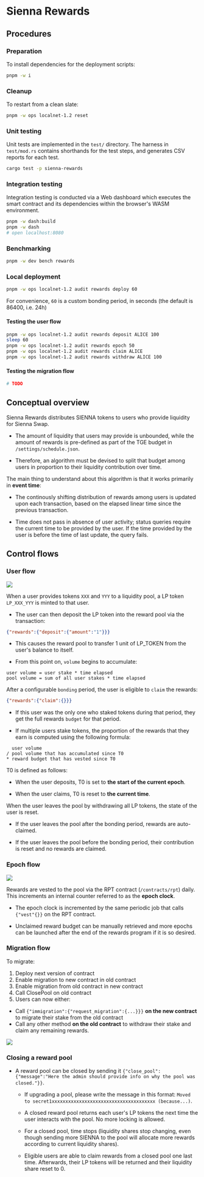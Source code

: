 # Sienna Rewards

## Procedures

### Preparation

To install dependencies for the deployment scripts:

```sh
pnpm -w i
```

### Cleanup

To restart from a clean slate:

```sh
pnpm -w ops localnet-1.2 reset
```

### Unit testing

Unit tests are implemented in the `test/` directory.
The harness in `test/mod.rs` contains shorthands for
the test steps, and generates CSV reports for each test.

```sh
cargo test -p sienna-rewards
```

### Integration testing

Integration testing is conducted via a Web dashboard
which executes the smart contract and its dependencies
within the browser's WASM environment.

```sh
pnpm -w dash:build
pnpm -w dash
# open localhost:8080
```

### Benchmarking

```sh
pnpm -w dev bench rewards
```

### Local deployment

```sh
pnpm -w ops localnet-1.2 audit rewards deploy 60
```

For convenience, `60` is a custom bonding period, in seconds (the default is 86400, i.e. 24h)

#### Testing the user flow

```sh
pnpm -w ops localnet-1.2 audit rewards deposit ALICE 100
sleep 60
pnpm -w ops localnet-1.2 audit rewards epoch 50
pnpm -w ops localnet-1.2 audit rewards claim ALICE
pnpm -w ops localnet-1.2 audit rewards withdraw ALICE 100
```

#### Testing the migration flow

```sh
# TODO
```

## Conceptual overview

Sienna Rewards distributes SIENNA tokens to users
who provide liquidity for Sienna Swap.

* The amount of liquidity that users may provide is
  unbounded, while the amount of rewards is pre-defined
  as part of the TGE budget in `/settings/schedule.json`.

* Therefore, an algorithm must be devised to split that
  budget among users in proportion to their liquidity
  contribution over time.

The main thing to understand about this algorithm is
that it works primarily in **event time**:

* The continously shifting distribution of rewards among users
  is updated upon each transaction, based on the elapsed linear time
  since the previous transaction.

* Time does not pass in absence of user activity; status queries
  require the current time to be provided by the user. If the time
  provided by the user is before the time of last update, the query
  fails.

## Control flows

### User flow

![](./doc/user_flow.png)

When a user provides tokens `XXX` and `YYY` to a
liquidity pool, a LP token `LP_XXX_YYY` is minted
to that user.

* The user can then deposit the LP token
  into the reward pool via the transaction:

```json
{"rewards":{"deposit":{"amount":"1"}}}
```

* This causes the reward pool to transfer 1 unit of LP_TOKEN
  from the user's balance to itself.

* From this point on, `volume` begins to accumulate:

```
user volume = user stake * time elapsed
pool volume = sum of all user stakes * time elapsed
```

After a configurable `bonding` period, the user
is eligible to `claim` the rewards:

```json
{"rewards":{"claim":{}}}
```

* If this user was the only one who staked tokens
  during that period, they get the full rewards `budget`
  for that period.

* If multiple users stake tokens, the proportion of
  the rewards that they earn is computed using the
  following formula:

```
  user volume
/ pool volume that has accumulated since T0
* reward budget that has vested since T0
```

T0 is defined as follows:

* When the user deposits, T0 is set to
  **the start of the current epoch**.

* When the user claims, T0 is reset to
  **the current time**.

When the user leaves the pool by withdrawing all LP tokens,
the state of the user is reset.

* If the user leaves the pool after the bonding period,
  rewards are auto-claimed.

* If the user leaves the pool before the bonding period,
  their contribution is reset and no rewards are claimed.

### Epoch flow

![](./doc/funding_flow.png)

Rewards are vested to the pool via the RPT contract
(`/contracts/rpt`) daily. This increments an internal counter
referred to as the **epoch clock**.

* The epoch clock is incremented by the same periodic job
  that calls `{"vest"{}}` on the RPT contract.

* Unclaimed reward budget can be manually retrieved
  and more epochs can be launched after the end of the
  rewards program if it is so desired.

### Migration flow

To migrate:

1. Deploy next version of contract
2. Enable migration to new contract in old contract
3. Enable migration from old contract in new contract
4. Call ClosePool on old contract
5. Users can now either:
  - Call `{"immigration":{"request_migration":{...}}}`
    **on the new contract** to migrate their stake from the old contract
  - Call any other method **on the old contract** to withdraw their stake
    and claim any remaining rewards.

![](./doc/migration_flow.png)

### Closing a reward pool

* A reward pool can be closed by sending it
  `{"close_pool":{"message":"Here the admin should provide info on why the pool was closed."}}`.

  * If upgrading a pool, please write the message in this format:
    `Moved to secret1xxxxxxxxxxxxxxxxxxxxxxxxxxxxxxxxxxxxxx (because...)`.

  * A closed reward pool returns each user's LP tokens
    the next time the user interacts with the pool.
    No more locking is allowed.

  * For a closed pool, time stops (liquidity shares stop changing,
    even though sending more SIENNA to the pool will allocate
    more rewards according to current liquidity shares).

  * Eligible users are able to claim rewards
    from a closed pool one last time.
    Afterwards, their LP tokens will be returned
    and their liquidity share reset to 0.
